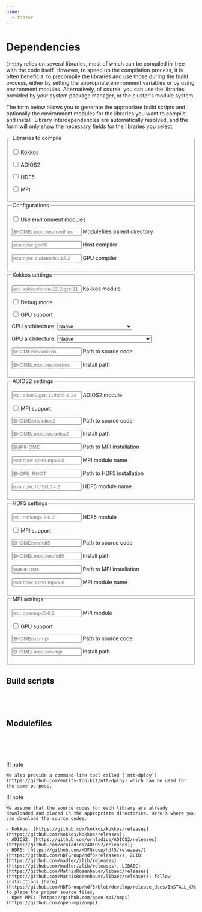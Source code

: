 ```yaml
---
hide:
  - footer
---
```


# Dependencies

`Entity` relies on several libraries, most of which can be compiled in-tree with the code itself. However, to speed up the compilation process, it is often beneficial to precompile the libraries and use those during the build process, either by setting the appropriate environment variables or by using environment modules. Alternatively, of course, you can use the libraries provided by your system package manager, or the cluster's module system.

The form below allows you to generate the appropriate build scripts and optionally the environment modules for the libraries you want to compile and install. Library interdependencies are automatically resolved, and the form will only show the necessary fields for the libraries you select.

<form id="dependencies-form">
  <div class="grid">
    <fieldset>
      <legend>Libraries to compile</legend>
      <p>
        <input type="checkbox" id="kokkos" name="lib_kokkos" value="kokkos">
        <label for="kokkos">Kokkos</label><br>
      </p>
      <p>
        <input type="checkbox" id="adios2" name="lib_adios2" value="adios2">
        <label for="adios2">ADIOS2</label><br>
      </p>
      <p>
        <input type="checkbox" id="hdf5" name="lib_hdf5" value="hdf5">
        <label for="hdf5">HDF5</label><br>
      </p>
      <p>
        <input type="checkbox" id="mpi" name="lib_mpi" value="mpi">
        <label for="mpi">MPI</label>
      </p>
    </fieldset>
    <fieldset id="configs_fieldset">
      <legend>Configurations</legend>
      <p>
        <input type="checkbox" id="use_modules" name="use_modules" value="use_modules">
        <label for="use_modules">Use environment modules</label><br>
      </p>
      <p>
        <div class="textfield" id="use_modules_path">
          <input placeholder="$HOME/.modules/modfiles" type="text" name="use_modules_path" />
          <label for="use_modules_path">Modulefiles parent directory</label>
        </div>
      </p>
      <p>
        <div class="textfield" id="host_compiler_module">
          <input placeholder="example: gcc/9" type="text" name="host_compiler_module" required />
          <label for="host_compiler_module">Host compiler</label>
        </div>
      </p>
      <p>
        <div class="textfield" id="gpu_compiler_module">
          <input placeholder="example: cudatoolkit/12.2" type="text" name="gpu_compiler_module" required />
          <label for="gpu_compiler_module">GPU compiler</label>
        </div>
      </p>
    </fieldset>
    <fieldset id="kokkos_fieldset">
      <legend>Kokkos settings</legend>
      <p>
        <div class="textfield" id="kokkos_module">
          <input placeholder="ex.: kokkos/cuda-12.2/gcc-11" type="text" name="kokkos_module" required />
          <label>Kokkos module</label>
        </div>
      </p>
      <p>
        <input type="checkbox" id="use_kokkos_debug" name="use_kokkos_debug" value="use_kokkos_debug">
        <label for="use_kokkos_debug">Debug mode</label><br>
      </p>
      <p>
        <input type="checkbox" id="kokkos_use_gpu" name="kokkos_use_gpu" value="kokkos_use_gpu">
        <label for="kokkos_use_gpu">GPU support</label><br>
      </p>
      <p>
        <label for="kokkos_cpuarch">CPU architecture: </label>
        <select name="kokkos_cpuarch" id="kokkos_cpuarch">
          <option value="NATIVE">Native</option>
          <optgroup label="ARM">
            <option value="A64FX">ARMv8.2 with SVE Support</option> 
            <option value="ARMV80">ARMv8.0</option>
            <option value="ARMV81">ARMv8.1</option>
            <option value="ARMV8_THUNDERX">ARMv8 ThunderX</option>
            <option value="ARMV8_THUNDERX2">ARMv8 ThunderX2</option>
          </optgroup>
          <optgroup label="AMD">
            <option value="AMDAVX">AMDAVX</option>
            <option value="ZEN">Zen</option>
            <option value="ZEN2">Zen 2</option>
            <option value="ZEN3">Zen 3</option>
          </optgroup>
          <optgroup label="Intel">
            <option value="SPR">Sapphire Rapids</option>
            <option value="SKX">Skylake</option>
            <option value="BDW">Broadwell</option>
            <option value="HSW">Haswell</option>
            <option value="SNB">Sandy Bridge</option>
            <option value="KNL">Knights Landing</option>
            <option value="KNC">Knights Corner</option>
          </optgroup>
          <optgroup label="IBM">
            <option value="POWER9">POWER9</option>
            <option value="POWER8">POWER8</option>
          </optgroup>
        </select>
      </p>
      <p id="kokkos_gpuarch_selector">
        <label for="kokkos_gpuarch">GPU architecture: </label>
        <select name="kokkos_gpuarch" id="kokkos_gpuarch">
          <option value="NATIVE">Native</option>
          <optgroup label="NVIDIA">
            <option value="HOPPER90">Hopper 9.0: H100</option>
            <option value="ADA89">Ada Lovelace 8.9: L4/L40</option>
            <option value="AMPERE86">Ampere 8.6: A40/A10/A16/A2</option>
            <option value="AMPERE80">Ampere 8.0: A100/A30</option>
            <option value="TURING75">Turing 7.5: T4</option>
            <option value="VOLTA72">Volta 7.2</option>
            <option value="VOLTA70">Volta 7.0: V100</option>
            <option value="PASCAL61">Pascal 6.1: P40/P4</option>
            <option value="PASCAL60">Pascal 6.0: P100</option>
            <option value="MAXWELL53">Maxwell 5.3</option>
            <option value="MAXWELL52">Maxwell 5.2: M60/M40</option>
            <option value="MAXWELL50">Maxwell 5.0</option>
            <option value="KEPLER37">Kepler 3.7: K80</option>
            <option value="KEPLER35">Kepler 3.5: K40/K20</option>
            <option value="KEPLER32">Kepler 3.2</option>
            <option value="KEPLER30">Kepler 3.0: K10</option>
          </optgroup>
          <optgroup label="AMD">
            <option value="AMD_GFX942">GFX942: MI300A/MI300X</option>
            <option value="AMD_GFX940">GFX940: MI300A (pre-production)</option>
            <option value="AMD_GFX90A">GFX90A: MI200 series</option>
            <option value="AMD_GFX908">GFX90A: MI100</option>
            <option value="AMD_GFX906">GFX906: MI50/MI60</option>
            <option value="AMD_GFX1100">GFX1100: 7900xt</option>
            <option value="AMD_GFX1030">GFX1030: V620/W6800</option>
          </optgroup>
          <optgroup label="Intel">
            <option value="INTEL_PVC">Xe-HPC: Max 1550</option>
            <option value="INTEL_XEHP">Xe-HP</option>
            <option value="INTEL_DG1">Iris Xe MAX (DG1)</option>
            <option value="INTEL_GEN12LP">Gen12LP: UHD Graphics 770</option>
            <option value="INTEL_GEN11">Gen11: UHD Graphics</option>
            <option value="INTEL_GEN9">Gen9: HD Graphics 510/Iris Pro 580</option>
            <option value="INTEL_GEN">Just-In-Time compilation</option>
          </optgroup>
        </select>
      </p>
      <p>
        <div class="textfield" id="kokkos_src">
          <input placeholder="$HOME/src/kokkos" type="text" name="kokkos_src" />
          <label>Path to source code</label>
        </div>
      </p>
      <p>
        <div class="textfield" id="kokkos_install">
          <input placeholder="$HOME/.modules/kokkos" type="text" name="kokkos_install" />
          <label>Install path</label>
        </div>
      </p>
    </fieldset>
    <fieldset id="adios2_fieldset">
      <legend>ADIOS2 settings</legend>
      <p>
        <div class="textfield" id="adios2_module">
          <input placeholder="ex.: adios2/gcc-11/hdf5-1.14" type="text" name="adios2_module" required />
          <label>ADIOS2 module</label>
        </div>
      </p>
      <p>
        <input type="checkbox" id="adios2_use_mpi" name="adios2_use_mpi" value="adios2_use_mpi">
        <label for="adios2_use_mpi">MPI support</label><br>
      </p>
      <p>
        <div class="textfield" id="adios2_src">
          <input placeholder="$HOME/src/adios2" type="text" name="adios2_src" />
          <label>Path to source code</label>
        </div>
      </p>
      <p>
        <div class="textfield" id="adios2_install">
          <input placeholder="$HOME/.modules/adios2" type="text" name="adios2_install" />
          <label>Install path</label>
        </div>
      </p>
      <p>
        <div class="textfield" id="adios2_mpi_path">
          <input placeholder="$MPIHOME" type="text" name="adios2_mpi_path" />
          <label>Path to MPI installation</label>
        </div>
      </p>
      <p>
        <div class="textfield" id="adios2_mpi_module">
          <input placeholder="example: open-mpi/5.0" type="text" id="adios2_mpi_module" name="adios2_mpi_module" />
          <label>MPI module name</label>
        </div>
      </p>
      <p>
        <div class="textfield" id="adios2_hdf5_path">
          <input placeholder="$HDF5_ROOT" type="text" name="adios2_hdf5_path" />
          <label>Path to HDF5 installation</label>
        </div>
      </p>
      <p>
        <div class="textfield" id="adios2_hdf5_module">
          <input placeholder="example: hdf5/1.14.2" type="text" id="adios2_hdf5_module" name="adios2_hdf5_module" />
          <label>HDF5 module name</label>
        </div>
      </p>
    </fieldset>
    <fieldset id="hdf5_fieldset">
      <legend>HDF5 settings</legend>
      <p>
        <div class="textfield" id="hdf5_module">
          <input placeholder="ex.: hdf5/mpi-5.0.2" type="text" name="hdf5_module" required />
          <label>HDF5 module</label>
        </div>
      </p>
      <p>
        <input type="checkbox" id="hdf5_use_mpi" name="hdf5_use_mpi" value="hdf5_use_mpi">
        <label for="hdf5_use_mpi">MPI support</label><br>
      </p>
      <p>
        <div class="textfield" id="hdf5_src">
          <input placeholder="$HOME/src/hdf5" type="text" name="hdf5_src" />
          <label>Path to source code</label>
        </div>
      </p>
      <p>
        <div class="textfield" id="hdf5_install">
          <input placeholder="$HOME/.modules/hdf5" type="text" name="hdf5_install" />
          <label>Install path</label>
        </div>
      </p>
      <p>
        <div class="textfield" id="hdf5_mpi_path">
          <input placeholder="$MPIHOME" type="text" name="hdf5_mpi_path" />
          <label>Path to MPI installation</label>
        </div>
      </p>
      <p>
        <div class="textfield" id="hdf5_mpi_module">
          <input placeholder="example: open-mpi/5.0" type="text" id="hdf5_mpi_module" name="hdf5_mpi_module" />
          <label>MPI module name</label>
        </div>
      </p>
    </fieldset>
    <fieldset id="mpi_fieldset">
      <legend>MPI settings</legend>
      <p>
        <div class="textfield" id="mpi_module">
          <input placeholder="ex.: openmpi/5.0.2" type="text" name="mpi_module" required />
          <label>MPI module</label>
        </div>
      </p>
      <p>
        <input type="checkbox" id="mpi_use_gpu" name="mpi_use_gpu" value="mpi_use_gpu">
        <label for="mpi_use_gpu">GPU support</label><br>
      </p>
      <p>
        <div class="textfield" id="mpi_src">
          <input placeholder="$HOME/src/mpi" type="text" name="mpi_src" />
          <label>Path to source code</label>
        </div>
      </p>
      <p>
        <div class="textfield" id="mpi_install">
          <input placeholder="$HOME/.modules/mpi" type="text" name="mpi_install" />
          <label>Install path</label>
        </div>
      </p>
    </fieldset>
  </div>
</form>

## Build scripts

```sh title="Kokkos build/install script"
```

```sh title="ADIOS2 build/install script"
```

```sh title="HDF5 build/install script"
```

```sh title="MPI build/install script"
```

## Modulefiles

```sh title=""
```

```sh title=""
```

```sh title=""
```

```sh title=""
```

```sh title=""
```

!!! note

    We also provide a command-line tool called [`ntt-dploy`](https://github.com/entity-toolkit/ntt-dploy) which can be used for the same purpose.

!!! note

    We assume that the source codes for each library are already downloaded and placed in the appropriate directories. Here's where you can download the source codes:
    
    - Kokkos: [https://github.com/kokkos/kokkos/releases](https://github.com/kokkos/kokkos/releases);
    - ADIOS2: [https://github.com/ornladios/ADIOS2/releases](https://github.com/ornladios/ADIOS2/releases);
    - HDF5: [https://github.com/HDFGroup/hdf5/releases/](https://github.com/HDFGroup/hdf5/releases/), ZLIB: [https://github.com/madler/zlib/releases](https://github.com/madler/zlib/releases), LIBAEC: [https://github.com/MathisRosenhauer/libaec/releases](https://github.com/MathisRosenhauer/libaec/releases); follow instructions [here](https://github.com/HDFGroup/hdf5/blob/develop/release_docs/INSTALL_CMake.txt) to place the proper source files;
    - Open MPI: [https://github.com/open-mpi/ompi](https://github.com/open-mpi/ompi).

<script src="../dependencies.js"></script>